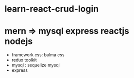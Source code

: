 # learn-react-crud-login
# mern => mysql express reactjs nodejs 
<ul>
  <li>framework css: bulma css</li>
  <li>redux toolkit</li>
  <li>mysql : sequelize mysql</li>
  <li>express</li>
</ul>

